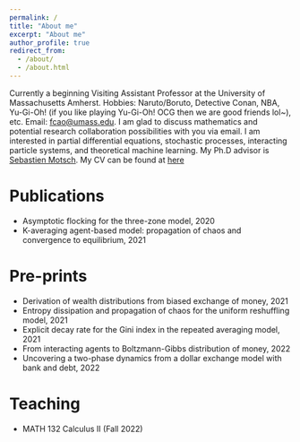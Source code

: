 ```yaml
---
permalink: /
title: "About me"
excerpt: "About me"
author_profile: true
redirect_from: 
  - /about/
  - /about.html
---
```


Currently a beginning Visiting Assistant Professor at the University of Massachusetts Amherst. 
Hobbies: Naruto/Boruto, Detective Conan, NBA, Yu-Gi-Oh! (if you like playing Yu-Gi-Oh! OCG then we are good friends lol~), etc. 
Email: fcao@umass.edu. 
I am glad to discuss mathematics and potential research collaboration possibilities with you via email. 
I am interested in partial differential equations, stochastic processes, interacting particle systems, and theoretical machine learning. 
My Ph.D advisor is [Sebastien Motsch](https://scholar.google.com/citations?user=OY7cVvgAAAAJ&hl=en). 
My CV can be found at [here](https://feicao1995.github.io/files/CV_FeiCao.pdf)

Publications 
======
+ Asymptotic flocking for the three-zone model, 2020
+ K-averaging agent-based model: propagation of chaos and convergence to equilibrium, 2021

Pre-prints
======
+ Derivation of wealth distributions from biased exchange of money, 2021
+ Entropy dissipation and propagation of chaos for the uniform reshuffling model, 2021
+ Explicit decay rate for the Gini index in the repeated averaging model, 2021
+ From interacting agents to Boltzmann-Gibbs distribution of money, 2022
+ Uncovering a two-phase dynamics from a dollar exchange model with bank and debt, 2022

Teaching
======
+ MATH 132 Calculus II (Fall 2022)



